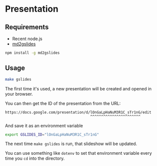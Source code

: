 # Presentation

## Requirements

- Recent node.js
- [md2gslides](https://github.com/gsuitedevs/md2googleslides)

```sh
npm install -g md2gslides
```

## Usage

```sh
make gslides
```

The first time it's used, a new presentation will be created and opened in your browser.

You can then get the ID of the presentation from the URL:

```
https://docs.google.com/presentation/d/lOnGaLpHaNuM3R1C_sTr1nG/edit
                                       ^^^^^^^^^^^^^^^^^^^^^^^
```

And save it as an environment variable

```sh
export GSLIDES_ID="lOnGaLpHaNuM3R1C_sTr1nG"
```

The next time `make gslides` is run, that slideshow will be updated.

You can use something like `dotenv` to set that environment variable every time you `cd` into the directory.

